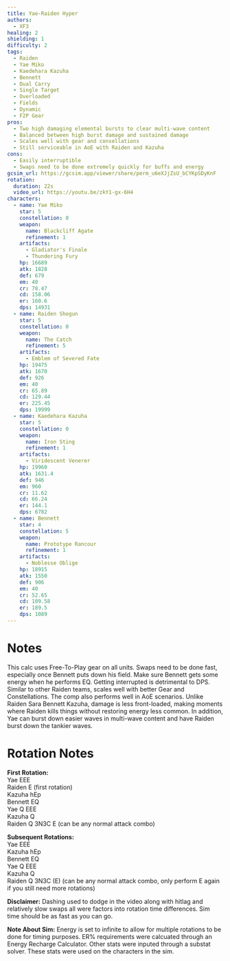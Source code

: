 ```yaml
---
title: Yae-Raiden Hyper
authors:
  - XF3
healing: 2
shielding: 1
difficulty: 2
tags:
  - Raiden
  - Yae Miko
  - Kaedehara Kazuha
  - Bennett
  - Dual Carry
  - Single Target
  - Overloaded
  - Fields
  - Dynamic
  - F2P Gear
pros:
  - Two high damaging elemental bursts to clear multi-wave content
  - Balanced between high burst damage and sustained damage
  - Scales well with gear and consellations
  - Still serviceable in AoE with Raiden and Kazuha
cons:
  - Easily interruptible 
  - Swaps need to be done extremely quickly for buffs and energy
gcsim_url: https://gcsim.app/viewer/share/perm_u6eXJjZsU_bCYKpSDyKnF
rotation:
  duration: 22s
  video_url: https://youtu.be/zkY1-gx-6H4
characters:
  - name: Yae Miko
    star: 5
    constellation: 0
    weapon:
      name: Blackcliff Agate
      refinement: 1
    artifacts:
      - Gladiator's Finale
      - Thundering Fury
    hp: 16689
    atk: 1828
    def: 679
    em: 40
    cr: 78.47
    cd: 158.06
    er: 160.6
    dps: 14931
  - name: Raiden Shogun
    star: 5
    constellation: 0
    weapon:
      name: The Catch
      refinement: 5
    artifacts:
      - Emblem of Severed Fate
    hp: 19475
    atk: 1670
    def: 926
    em: 40
    cr: 65.89
    cd: 129.44
    er: 225.45
    dps: 19999
  - name: Kaedehara Kazuha
    star: 5
    constellation: 0
    weapon:
      name: Iron Sting
      refinement: 1
    artifacts:
      - Viridescent Venerer
    hp: 19960
    atk: 1631.4
    def: 946
    em: 960
    cr: 11.62
    cd: 66.24
    er: 144.1
    dps: 6782
  - name: Bennett
    star: 4
    constellation: 5
    weapon:
      name: Prototype Rancour
      refinement: 1
    artifacts:
      - Noblesse Oblige
    hp: 18915
    atk: 1550
    def: 906
    em: 40
    cr: 52.65
    cd: 109.58
    er: 189.5
    dps: 1089
---
```


# **Notes**

This calc uses Free-To-Play gear on all units. Swaps need to be done fast, especially once Bennett puts down his field. Make sure Bennett gets some energy when he performs EQ. Getting interrupted is detrimental to DPS. Similar to other Raiden teams, scales well with better Gear and Constellations. The comp also performs well in AoE scenarios. Unlike Raiden Sara Bennett Kazuha, damage is less front-loaded, making moments where Raiden kills things without restoring energy less common. In addition, Yae can burst down easier waves in multi-wave content and have Raiden burst down the tankier waves. 

# **Rotation Notes**

**First Rotation:**  
Yae EEE  
Raiden E (first rotation)  
Kazuha hEp  
Bennett EQ  
Yae Q EEE  
Kazuha Q  
Raiden Q 3N3C E (can be any normal attack combo)  

**Subsequent Rotations:**  
Yae EEE  
Kazuha hEp  
Bennett EQ  
Yae Q EEE  
Kazuha Q   
Raiden Q 3N3C (E) (can be any normal attack combo, only perform E again if you still need more rotations)

**Disclaimer:** Dashing used to dodge in the video along with hitlag and relatively slow swaps all were factors into rotation time differences. Sim time should be as fast as you can go.

**Note About Sim:** Energy is set to infinite to allow for multiple rotations to be done for timing purposes. ER% requirements were calcuated through an Energy Recharge Calculator. Other stats were inputed through a substat solver. These stats were used on the characters in the sim.
